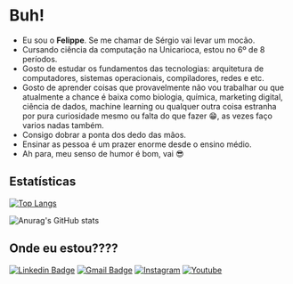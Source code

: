 # Buh!

- Eu sou o **Felippe**. Se me chamar de Sérgio vai levar um mocão.
- Cursando ciência da computação na Unicarioca, estou no 6º de 8 períodos.
- Gosto de estudar os fundamentos das tecnologias: arquitetura de computadores, sistemas operacionais, compiladores, redes e etc.
- Gosto de aprender coisas que provavelmente não vou trabalhar ou que atualmente a chance é baixa como biologia, química, marketing digital, ciência de dados, machine learning ou qualquer outra coisa estranha por pura curiosidade mesmo ou falta do que fazer :grin:, as vezes faço varios nadas também.
- Consigo dobrar a ponta dos dedo das mãos.
- Ensinar as pessoa é um prazer enorme desde o ensino médio.
- Ah para, meu senso de humor é bom, vai :sunglasses: 

## Estatísticas
[![Top Langs](https://github-readme-stats.vercel.app/api/top-langs/?username=felippedesouza&layout=compact&hide_border=true&theme=gruvbox&hide=HTML,CSS,Java,Jupyter%20Notebook,Blade,Vue)](https://github.com/anuraghazra/github-readme-stats)

![Anurag's GitHub stats](https://github-readme-stats.vercel.app/api?username=felippedesouza&show_icons=true&theme=gruvbox)

## Onde eu estou????
[![Linkedin Badge](https://img.shields.io/badge/-LinkedIn-blue?style=flat-square&logo=Linkedin&logoColor=white&link=https://www.linkedin.com/in/sergiofelippe-deiro/)](https://www.linkedin.com/in/sergiofelippe-deiro/)
[![Gmail Badge](https://img.shields.io/badge/-Gmail-c14438?style=flat-square&logo=Gmail&logoColor=white&link=mailto:sergiofelippe.deiro@gmail.com)](mailto:sergiofelippe.deiro@gmail.com)
[![Instagram](https://img.shields.io/badge/-Instagram-E4405F?style=flat-square&logo=Instagram&logoColor=FFFFFF)](https://www.instagram.com/felippe.souza/)
[![Youtube](https://img.shields.io/badge/-Youtube-cc0000?style=flat-square&logo=Youtube&logoColor=FFFFFF)](https://www.youtube.com/channel/UC2B0tPYW4yPf21krPS0fBcw)


<!--
**felippedesouza/felippedesouza** is a ✨ _special_ ✨ repository because its `README.md` (this file) appears on your GitHub profile.

Here are some ideas to get you started:

- 🔭 I’m currently working on ...
- 🌱 I’m currently learning ...
- 👯 I’m looking to collaborate on ...
- 🤔 I’m looking for help with ...
- 💬 Ask me about ...
- 📫 How to reach me: ...
- 😄 Pronouns: ...
- ⚡ Fun fact: ...
-->
